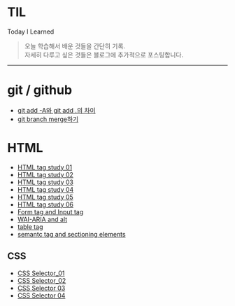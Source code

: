 # TIL
Today I Learned
> 오늘 학습해서 배운 것들을 간단히 기록.  
> 자세히 다루고 싶은 것들은 블로그에 추가적으로 포스팅합니다.
---
# git / github
- [git add -A와 git add .의 차이](https://github.com/sukyungdev/TIL/blob/main/git_github/git_add.md)
- [git branch merge하기](https://github.com/sukyungdev/TIL/blob/main/git_github/git_branch_merge.md)

# HTML
- [HTML tag study 01](https://github.com/sukyungdev/TIL/blob/main/HTML/html_tag_01.md)
- [HTML tag study 02](https://github.com/sukyungdev/TIL/blob/main/HTML/html_tag_02.md)
- [HTML tag study 03](https://github.com/sukyungdev/TIL/blob/main/HTML/html_tag_03.md)
- [HTML tag study 04](https://github.com/sukyungdev/TIL/blob/main/HTML/html_tag_04.md)
- [HTML tag study 05](https://github.com/sukyungdev/TIL/blob/main/HTML/html_tag_05.md)
- [HTML tag study 06](https://github.com/sukyungdev/TIL/blob/main/HTML/html_tag_06.md)
- [Form tag and Input tag](https://github.com/sukyungdev/TIL/blob/main/HTML/form_and_input.md)
- [WAI-ARIA and alt](https://github.com/sukyungdev/TIL/blob/main/HTML/WAI-ARIA%20and%20alt.md)
- [table tag](https://github.com/sukyungdev/TIL/blob/main/table%20tag.md)
- [semantc tag and sectioning elements](https://github.com/sukyungdev/TIL/blob/main/semantic%20tag%20and%20sectioning%20elements.md)

## CSS
- [CSS Selector_01](https://github.com/sukyungdev/TIL/blob/main/CSS/CSS%20Selector_01.md)
- [CSS Selector_02](https://github.com/sukyungdev/TIL/blob/main/CSS/CSS%20Selector_02.md)
- [CSS Selector 03](https://github.com/sukyungdev/TIL/blob/main/CSS/CSS%20Selector_03.md)
- [CSS Selector 04](https://github.com/sukyungdev/TIL/blob/main/CSS/CSS%20Selector_04.md)
